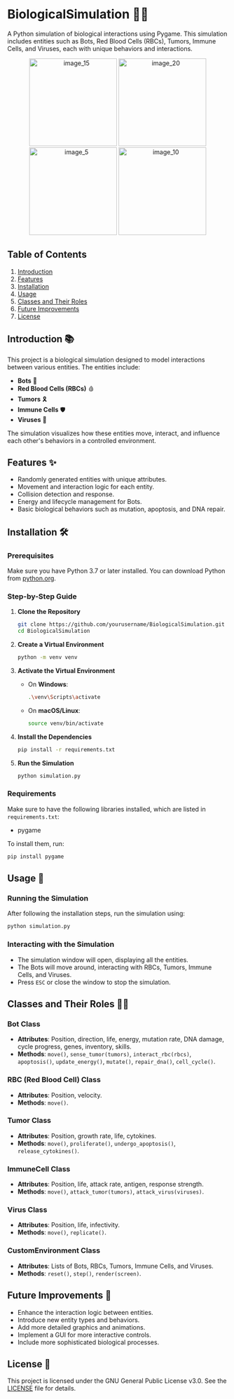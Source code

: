 # BiologicalSimulation 🌱🧬

A Python simulation of biological interactions using Pygame. This simulation includes entities such as Bots, Red Blood Cells (RBCs), Tumors, Immune Cells, and Viruses, each with unique behaviors and interactions.

<p align="center">
  <img src="https://github.com/Rishit-katiyar/BiologicalSimulation/assets/167756997/8a9d382a-711f-4bad-aeae-0a6bb2108ce2" alt="image_15" width="200"/>
  <img src="https://github.com/Rishit-katiyar/BiologicalSimulation/assets/167756997/b01d2224-4f2c-4629-8b4f-0a7ff27017a8" alt="image_20" width="200"/>
  <img src="https://github.com/Rishit-katiyar/BiologicalSimulation/assets/167756997/9cc864a8-b589-4e49-a898-abe9befc7545" alt="image_5" width="200"/>
  <img src="https://github.com/Rishit-katiyar/BiologicalSimulation/assets/167756997/25b4df89-6b16-4848-888f-6074bcb8c470" alt="image_10" width="200"/>
</p>

## Table of Contents
1. [Introduction](#introduction)
2. [Features](#features)
3. [Installation](#installation)
4. [Usage](#usage)
5. [Classes and Their Roles](#classes-and-their-roles)
6. [Future Improvements](#future-improvements)
7. [License](#license)

## Introduction 📚
This project is a biological simulation designed to model interactions between various entities. The entities include:
- **Bots** 🤖
- **Red Blood Cells (RBCs)** 🩸
- **Tumors** 🎗️
- **Immune Cells** 🛡️
- **Viruses** 🦠

The simulation visualizes how these entities move, interact, and influence each other's behaviors in a controlled environment.

## Features ✨
- Randomly generated entities with unique attributes.
- Movement and interaction logic for each entity.
- Collision detection and response.
- Energy and lifecycle management for Bots.
- Basic biological behaviors such as mutation, apoptosis, and DNA repair.

## Installation 🛠️

### Prerequisites
Make sure you have Python 3.7 or later installed. You can download Python from [python.org](https://www.python.org/).

### Step-by-Step Guide

1. **Clone the Repository**
    ```bash
    git clone https://github.com/yourusername/BiologicalSimulation.git
    cd BiologicalSimulation
    ```

2. **Create a Virtual Environment**
    ```bash
    python -m venv venv
    ```

3. **Activate the Virtual Environment**

    - On **Windows**:
        ```bash
        .\venv\Scripts\activate
        ```
    - On **macOS/Linux**:
        ```bash
        source venv/bin/activate
        ```

4. **Install the Dependencies**
    ```bash
    pip install -r requirements.txt
    ```

5. **Run the Simulation**
    ```bash
    python simulation.py
    ```

### Requirements
Make sure to have the following libraries installed, which are listed in `requirements.txt`:
- pygame

To install them, run:
```bash
pip install pygame
```

## Usage 🚀

### Running the Simulation
After following the installation steps, run the simulation using:
```bash
python simulation.py
```

### Interacting with the Simulation
- The simulation window will open, displaying all the entities.
- The Bots will move around, interacting with RBCs, Tumors, Immune Cells, and Viruses.
- Press `ESC` or close the window to stop the simulation.

## Classes and Their Roles 🧑‍🔬

### Bot Class
- **Attributes**: Position, direction, life, energy, mutation rate, DNA damage, cycle progress, genes, inventory, skills.
- **Methods**: `move()`, `sense_tumor(tumors)`, `interact_rbc(rbcs)`, `apoptosis()`, `update_energy()`, `mutate()`, `repair_dna()`, `cell_cycle()`.

### RBC (Red Blood Cell) Class
- **Attributes**: Position, velocity.
- **Methods**: `move()`.

### Tumor Class
- **Attributes**: Position, growth rate, life, cytokines.
- **Methods**: `move()`, `proliferate()`, `undergo_apoptosis()`, `release_cytokines()`.

### ImmuneCell Class
- **Attributes**: Position, life, attack rate, antigen, response strength.
- **Methods**: `move()`, `attack_tumor(tumors)`, `attack_virus(viruses)`.

### Virus Class
- **Attributes**: Position, life, infectivity.
- **Methods**: `move()`, `replicate()`.

### CustomEnvironment Class
- **Attributes**: Lists of Bots, RBCs, Tumors, Immune Cells, and Viruses.
- **Methods**: `reset()`, `step()`, `render(screen)`.

## Future Improvements 🌟
- Enhance the interaction logic between entities.
- Introduce new entity types and behaviors.
- Add more detailed graphics and animations.
- Implement a GUI for more interactive controls.
- Include more sophisticated biological processes.

## License 📜
This project is licensed under the GNU General Public License v3.0. See the [LICENSE](LICENSE) file for details.
